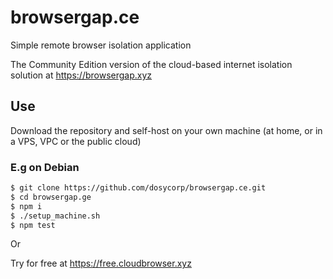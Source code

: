 # browsergap.ce

Simple remote browser isolation application

The Community Edition version of the cloud-based internet isolation solution at https://browsergap.xyz

## Use

Download the repository and self-host on your own machine (at home, or in a VPS, VPC or the public cloud)

### E.g on Debian

```sh
$ git clone https://github.com/dosycorp/browsergap.ce.git
$ cd browsergap.ge
$ npm i
$ ./setup_machine.sh
$ npm test
```

Or

Try for free at https://free.cloudbrowser.xyz
